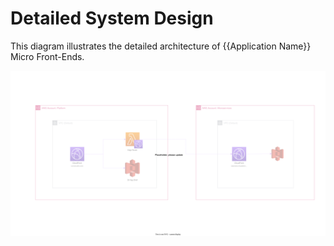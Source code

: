 # Detailed System Design

This diagram illustrates the detailed architecture of {{Application Name}} Micro Front-Ends.

![Detailed System Design](../assets/system-detail.drawio.svg)
